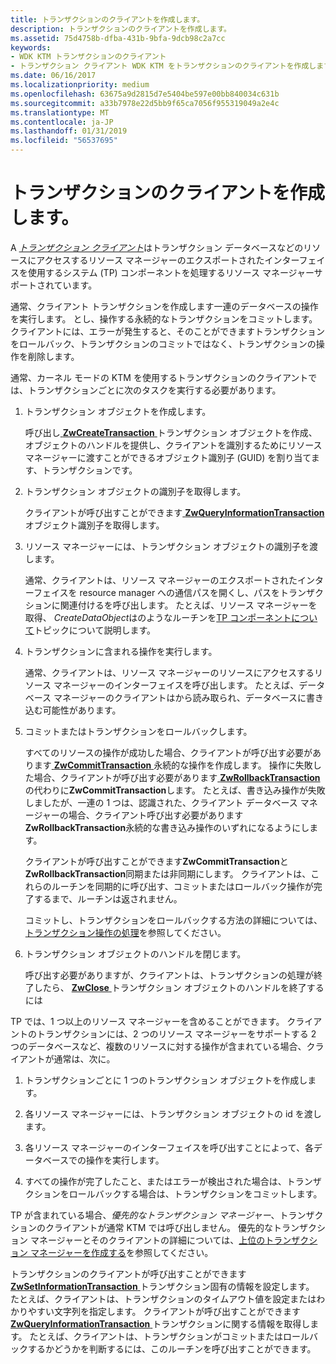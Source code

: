 ```yaml
---
title: トランザクションのクライアントを作成します。
description: トランザクションのクライアントを作成します。
ms.assetid: 75d4758b-dfba-431b-9bfa-9dcb98c2a7cc
keywords:
- WDK KTM トランザクションのクライアント
- トランザクション クライアント WDK KTM をトランザクションのクライアントを作成します。
ms.date: 06/16/2017
ms.localizationpriority: medium
ms.openlocfilehash: 63675a9d2815d7e5404be597e00bb840034c631b
ms.sourcegitcommit: a33b7978e22d5bb9f65ca7056f955319049a2e4c
ms.translationtype: MT
ms.contentlocale: ja-JP
ms.lasthandoff: 01/31/2019
ms.locfileid: "56537695"
---
```

# <a name="creating-a-transactional-client"></a>トランザクションのクライアントを作成します。


A [*トランザクション クライアント*](transaction-processing-terms.md#ktm-term-transactional-client)はトランザクション データベースなどのリソースにアクセスするリソース マネージャーのエクスポートされたインターフェイスを使用するシステム (TP) コンポーネントを処理するリソース マネージャーサポートされています。

通常、クライアント トランザクションを作成します一連のデータベースの操作を実行します。 とし、操作する永続的なトランザクションをコミットします。 クライアントには、エラーが発生すると、そのことができますトランザクションをロールバック、トランザクションのコミットではなく、トランザクションの操作を削除します。

通常、カーネル モードの KTM を使用するトランザクションのクライアントでは、トランザクションごとに次のタスクを実行する必要があります。

1.  トランザクション オブジェクトを作成します。

    呼び出し[ **ZwCreateTransaction** ](https://msdn.microsoft.com/library/windows/hardware/ff566429)トランザクション オブジェクトを作成、オブジェクトのハンドルを提供し、クライアントを識別するためにリソース マネージャーに渡すことができるオブジェクト識別子 (GUID) を割り当てます、トランザクションです。

2.  トランザクション オブジェクトの識別子を取得します。

    クライアントが呼び出すことができます[ **ZwQueryInformationTransaction** ](https://msdn.microsoft.com/library/windows/hardware/ff567057)オブジェクト識別子を取得します。

3.  リソース マネージャーには、トランザクション オブジェクトの識別子を渡します。

    通常、クライアントは、リソース マネージャーのエクスポートされたインターフェイスを resource manager への通信パスを開くし、パスをトランザクションに関連付けるを呼び出します。 たとえば、リソース マネージャーを取得、 *CreateDataObject*はのようなルーチンを[TP コンポーネントについて](understanding-tps-components.md)トピックについて説明します。

4.  トランザクションに含まれる操作を実行します。

    通常、クライアントは、リソース マネージャーのリソースにアクセスするリソース マネージャーのインターフェイスを呼び出します。 たとえば、データベース マネージャーのクライアントはから読み取られ、データベースに書き込む可能性があります。

5.  コミットまたはトランザクションをロールバックします。

    すべてのリソースの操作が成功した場合、クライアントが呼び出す必要があります[ **ZwCommitTransaction** ](https://msdn.microsoft.com/library/windows/hardware/ff566420)永続的な操作を作成します。 操作に失敗した場合、クライアントが呼び出す必要があります[ **ZwRollbackTransaction** ](https://msdn.microsoft.com/library/windows/hardware/ff567086)の代わりに**ZwCommitTransaction**します。 たとえば、書き込み操作が失敗しましたが、一連の 1 つは、認識された、クライアント データベース マネージャーの場合、クライアント呼び出す必要があります**ZwRollbackTransaction**永続的な書き込み操作のいずれになるようにします。

    クライアントが呼び出すことができます**ZwCommitTransaction**と**ZwRollbackTransaction**同期または非同期にします。 クライアントは、これらのルーチンを同期的に呼び出す、コミットまたはロールバック操作が完了するまで、ルーチンは返されません。

    コミットし、トランザクションをロールバックする方法の詳細については、[トランザクション操作の処理](handling-transaction-operations.md)を参照してください。

6.  トランザクション オブジェクトのハンドルを閉じます。

    呼び出す必要がありますが、クライアントは、トランザクションの処理が終了したら、 [ **ZwClose** ](https://msdn.microsoft.com/library/windows/hardware/ff566417)トランザクション オブジェクトのハンドルを終了するには

TP では、1 つ以上のリソース マネージャーを含めることができます。 クライアントのトランザクションには、2 つのリソース マネージャーをサポートする 2 つのデータベースなど、複数のリソースに対する操作が含まれている場合、クライアントが通常は、次に。

1.  トランザクションごとに 1 つのトランザクション オブジェクトを作成します。

2.  各リソース マネージャーには、トランザクション オブジェクトの id を渡します。

3.  各リソース マネージャーのインターフェイスを呼び出すことによって、各データベースでの操作を実行します。

4.  すべての操作が完了したこと、またはエラーが検出された場合は、トランザクションをロールバックする場合は、トランザクションをコミットします。

TP が含まれている場合、*優先的なトランザクション マネージャー*、トランザクションのクライアントが通常 KTM では呼び出しません。 優先的なトランザクション マネージャーとそのクライアントの詳細については、[上位のトランザクション マネージャーを作成する](creating-a-superior-transaction-manager.md)を参照してください。

トランザクションのクライアントが呼び出すことができます[ **ZwSetInformationTransaction** ](https://msdn.microsoft.com/library/windows/hardware/ff567104)トランザクション固有の情報を設定します。 たとえば、クライアントは、トランザクションのタイムアウト値を設定またはわかりやすい文字列を指定します。 クライアントが呼び出すことができます[ **ZwQueryInformationTransaction** ](https://msdn.microsoft.com/library/windows/hardware/ff567057)トランザクションに関する情報を取得します。 たとえば、クライアントは、トランザクションがコミットまたはロールバックするかどうかを判断するには、このルーチンを呼び出すことができます。

 

 




